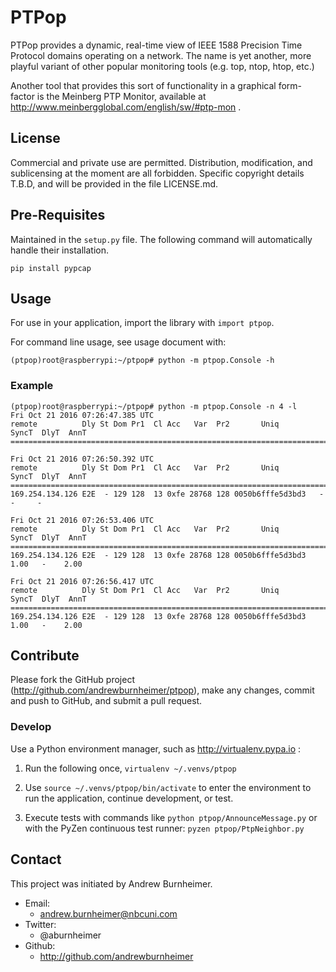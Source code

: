 # PTPop

PTPop provides a dynamic, real-time view of IEEE 1588 Precision Time
Protocol domains operating on a network. The name is yet another, more
playful variant of other popular monitoring tools (e.g. top, ntop, htop,
etc.)

Another tool that provides this sort of functionality in a graphical
form-factor is the Meinberg PTP Monitor, available at
http://www.meinbergglobal.com/english/sw/#ptp-mon .


## License

Commercial and private use are permitted. Distribution, modification,
and sublicensing at the moment are all forbidden. Specific copyright
details T.B.D, and will be provided in the file LICENSE.md.


## Pre-Requisites

Maintained in the `setup.py` file. The following command will
automatically handle their installation.

```
pip install pypcap
```


## Usage

For use in your application, import the library with `import ptpop`.

For command line usage, see usage document with:

```
(ptpop)root@raspberrypi:~/ptpop# python -m ptpop.Console -h
```

### Example

```
(ptpop)root@raspberrypi:~/ptpop# python -m ptpop.Console -n 4 -l
Fri Oct 21 2016 07:26:47.385 UTC
remote          Dly St Dom Pr1  Cl Acc   Var  Pr2       Uniq       SyncT  DlyT  AnnT
====================================================================================

Fri Oct 21 2016 07:26:50.392 UTC
remote          Dly St Dom Pr1  Cl Acc   Var  Pr2       Uniq       SyncT  DlyT  AnnT
====================================================================================
169.254.134.126 E2E  - 129 128  13 0xfe 28768 128 0050b6fffe5d3bd3   -     -     -

Fri Oct 21 2016 07:26:53.406 UTC
remote          Dly St Dom Pr1  Cl Acc   Var  Pr2       Uniq       SyncT  DlyT  AnnT
====================================================================================
169.254.134.126 E2E  - 129 128  13 0xfe 28768 128 0050b6fffe5d3bd3  1.00   -    2.00

Fri Oct 21 2016 07:26:56.417 UTC
remote          Dly St Dom Pr1  Cl Acc   Var  Pr2       Uniq       SyncT  DlyT  AnnT
====================================================================================
169.254.134.126 E2E  - 129 128  13 0xfe 28768 128 0050b6fffe5d3bd3  1.00   -    2.00
```


## Contribute

Please fork the GitHub project (http://github.com/andrewburnheimer/ptpop),
make any changes, commit and push to GitHub, and submit a pull request.


### Develop

Use a Python environment manager, such as http://virtualenv.pypa.io :

1. Run the following once, `virtualenv ~/.venvs/ptpop`

2. Use `source ~/.venvs/ptpop/bin/activate` to enter the environment to
run the application, continue development, or test.

3. Execute tests with commands like `python ptpop/AnnounceMessage.py` or
with the PyZen continuous test runner: `pyzen ptpop/PtpNeighbor.py`


## Contact

This project was initiated by Andrew Burnheimer.

* Email:
  * andrew.burnheimer@nbcuni.com
* Twitter:
  * @aburnheimer
* Github:
  * http://github.com/andrewburnheimer
